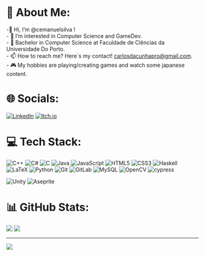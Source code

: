 # 💫 About Me:
 -👋 Hi, I’m @cemanuelsilva !<br>- 👀 I’m interested in Computer Science and GameDev.<br>- 🌱 Bachelor in Computer Science at Faculdade de Ciências da Universidade Do Porto.<br>- 📫 How to reach me? Here´s my contact! carlosdacunhapro@gmail.com.<br>- 🎮 My hobbies are playing/creating games and watch some japanese content.


# 🌐 Socials:
[![LinkedIn](https://img.shields.io/badge/linkedin-%230077B5.svg?style=for-the-badge&logo=linkedin&logoColor=white)]([www.linkedin.com/in/carlos-silva-4306b8260](https://www.linkedin.com/in/carlos-silva-4306b8260/)) [![Itch.io](https://img.shields.io/badge/Itch-%23FF0B34.svg?style=for-the-badge&logo=Itch.io&logoColor=white)](https://cemanuelsilva.itch.io/)

# 💻 Tech Stack:
![C++](https://img.shields.io/badge/c++-%2300599C.svg?style=for-the-badge&logo=c%2B%2B&logoColor=white) ![C#](https://img.shields.io/badge/c%23-%23239120.svg?style=for-the-badge&logo=csharp&logoColor=white) ![C](https://img.shields.io/badge/c-%2300599C.svg?style=for-the-badge&logo=c&logoColor=white) ![Java](https://img.shields.io/badge/java-%23ED8B00.svg?style=for-the-badge&logo=openjdk&logoColor=white) ![JavaScript](https://img.shields.io/badge/javascript-%23323330.svg?style=for-the-badge&logo=javascript&logoColor=%23F7DF1E) ![HTML5](https://img.shields.io/badge/html5-%23E34F26.svg?style=for-the-badge&logo=html5&logoColor=white) ![CSS3](https://img.shields.io/badge/css3-%231572B6.svg?style=for-the-badge&logo=css3&logoColor=white) ![Haskell](https://img.shields.io/badge/Haskell-5e5086?style=for-the-badge&logo=haskell&logoColor=white) ![LaTeX](https://img.shields.io/badge/latex-%23008080.svg?style=for-the-badge&logo=latex&logoColor=white) ![Python](https://img.shields.io/badge/python-3670A0?style=for-the-badge&logo=python&logoColor=ffdd54)  ![Git](https://img.shields.io/badge/git-%23F05033.svg?style=for-the-badge&logo=git&logoColor=white) ![GitLab](https://img.shields.io/badge/gitlab-%23181717.svg?style=for-the-badge&logo=gitlab&logoColor=white) ![MySQL](https://img.shields.io/badge/mysql-4479A1.svg?style=for-the-badge&logo=mysql&logoColor=white)  ![OpenCV](https://img.shields.io/badge/opencv-%23white.svg?style=for-the-badge&logo=opencv&logoColor=white) ![cypress](https://img.shields.io/badge/-cypress-%23E5E5E5?style=for-the-badge&logo=cypress&logoColor=058a5e)

![Unity](https://img.shields.io/badge/unity-%23000000.svg?style=for-the-badge&logo=unity&logoColor=white) ![Aseprite](https://img.shields.io/badge/Aseprite-FFFFFF?style=for-the-badge&logo=Aseprite&logoColor=#7D929E)
# 📊 GitHub Stats:
![](https://github-readme-stats.vercel.app/api?username=cemanuelsilva&theme=dark&hide_border=true&include_all_commits=true&count_private=true)
![](https://github-readme-stats.vercel.app/api/top-langs/?username=cemanuelsilva&theme=dark&hide_border=true&include_all_commits=true&count_private=true&layout=compact)

---
[![](https://visitcount.itsvg.in/api?id=cemanuelsilva&icon=1&color=0)](https://visitcount.itsvg.in)

<!-- Proudly created with GPRM ( https://gprm.itsvg.in ) -->
 
